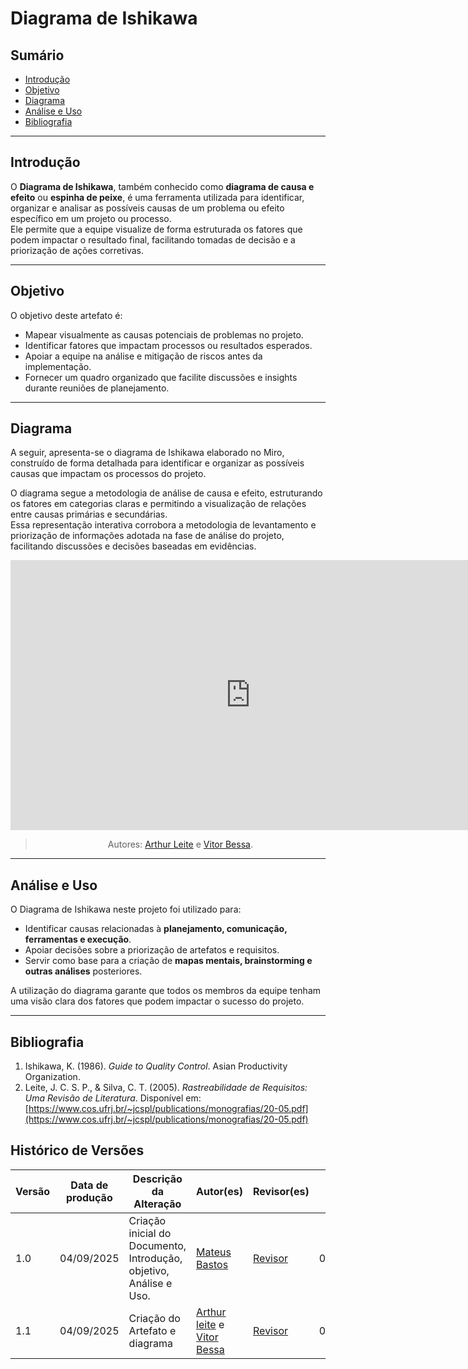 # Diagrama de Ishikawa

## Sumário

- [Introdução](#introducao)
- [Objetivo](#objetivo)
- [Diagrama](#Diagrama)
- [Análise e Uso](#analise-e-uso)
- [Bibliografia](#bibliografia)

---

## Introdução

O **Diagrama de Ishikawa**, também conhecido como **diagrama de causa e efeito** ou **espinha de peixe**, é uma ferramenta utilizada para identificar, organizar e analisar as possíveis causas de um problema ou efeito específico em um projeto ou processo.  
Ele permite que a equipe visualize de forma estruturada os fatores que podem impactar o resultado final, facilitando tomadas de decisão e a priorização de ações corretivas.

---

## Objetivo

O objetivo deste artefato é:

- Mapear visualmente as causas potenciais de problemas no projeto.  
- Identificar fatores que impactam processos ou resultados esperados.  
- Apoiar a equipe na análise e mitigação de riscos antes da implementação.  
- Fornecer um quadro organizado que facilite discussões e insights durante reuniões de planejamento.

---



## Diagrama

A seguir, apresenta-se o diagrama de Ishikawa elaborado no Miro, construído de forma detalhada para identificar e organizar as possíveis causas que impactam os processos do projeto.  

O diagrama segue a metodologia de análise de causa e efeito, estruturando os fatores em categorias claras e permitindo a visualização de relações entre causas primárias e secundárias.  
Essa representação interativa corrobora a metodologia de levantamento e priorização de informações adotada na fase de análise do projeto, facilitando discussões e decisões baseadas em evidências.


<iframe width="768" height="432" src="https://miro.com/app/live-embed/uXjVJMU5Trw=/?embedMode=view_only_without_ui&moveToViewport=-1700,-493,2070,1087&embedId=571056321362" frameborder="0" scrolling="no" allow="fullscreen; clipboard-read; clipboard-write" allowfullscreen></iframe>

> <div align="center">
>   <p>Autores: <a href="https://github.com/arthurlleite">Arthur Leite</a> e <a href="https://github.com/Bessazs">Vitor Bessa</a>.</p>
> </div>

---

## Análise e Uso

O Diagrama de Ishikawa neste projeto foi utilizado para:

- Identificar causas relacionadas à **planejamento, comunicação, ferramentas e execução**.  
- Apoiar decisões sobre a priorização de artefatos e requisitos.  
- Servir como base para a criação de **mapas mentais, brainstorming e outras análises** posteriores.  

A utilização do diagrama garante que todos os membros da equipe tenham uma visão clara dos fatores que podem impactar o sucesso do projeto.

---

## Bibliografia

1. Ishikawa, K. (1986). *Guide to Quality Control*. Asian Productivity Organization.  
2. Leite, J. C. S. P., & Silva, C. T. (2005). *Rastreabilidade de Requisitos: Uma Revisão de Literatura*. Disponível em: [https://www.cos.ufrj.br/~jcspl/publications/monografias/20-05.pdf](https://www.cos.ufrj.br/~jcspl/publications/monografias/20-05.pdf)




## Histórico de Versões

| Versão | Data de produção | Descrição da Alteração | Autor(es) | Revisor(es) | Data de Revisão |
|--------|----------------|----------------------|------------|------------|----------------|
| 1.0    | 04/09/2025     | Criação inicial do Documento, Introdução, objetivo, Análise e Uso. | [Mateus Bastos](https://github.com/MateuSansete) | [Revisor](https://github.com/Outro-Github) | 04/09/2025 |
| 1.1    | 04/09/2025     | Criação do Artefato e diagrama | [Arthur leite](https://github.com/arthurlleite) e [Vitor Bessa](https://github.com/Bessazs) | [Revisor](https://github.com/Outro-Github) | 04/09/2025 |